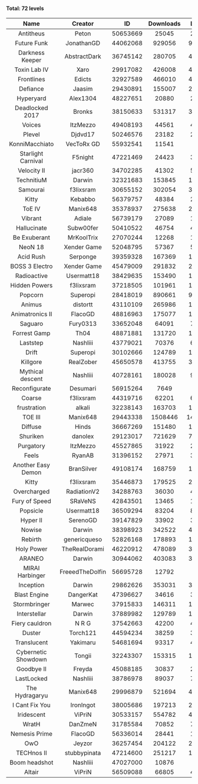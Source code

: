 #### Total: 72 levels

| Name | Creator | ID | Downloads | Likes |
|:---:|:---:|:---:|:---:|:---:|
| Antitheus | Peton | 50653669 | 25045 | 2558
| Future Funk | JonathanGD | 44062068 | 929056 | 97323
| Darkness Keeper | AbstractDark | 36745142 | 280705 | 44518
| Toxin Lab IV | Xaro | 29917082 | 426008 | 42337
| Frontlines | Edicts | 32927589 | 466010 | 41034
| Defiance | Jaasim | 29430891 | 155007 | 22297
| Hyperyard | Alex1304 | 48227651 | 20880 | 2746
| Deadlocked 2017 | Bronks | 38150633 | 531317 | 32060
| Voices | ItzMezzo | 49408193 | 44561 | 4592
| Plevel | Djdvd17 | 50246576 | 23182 | 2737
| KonniMacchiato | VecToRx GD | 55932541 | 11541 | 765
| Starlight Carnival | F5night | 47221469 | 24423 | 3143
| Velocity II | jacr360 | 34702285 | 41302 | 5116
| TechnitiuM | Darwin | 32321683 | 153845 | 13609
| Samourai | f3lixsram | 30655152 | 302054 | 30875
| Kitty | Kebabbo | 56379757 | 48384 | 2073
| ToE IV  | Manix648 | 35378937 | 275638 | 29761
| Vibrant | Adiale | 56739179 | 27089 | 1588
| Hallucinate | Subw00fer | 50410522 | 46754 | 4966
| Be Exuberant | MrKoolTrix | 27070244 | 12268 | 1026
| NeoN 18 | Xender Game | 52048795 | 57367 | 5353
| Acid Rush | Serponge | 39359328 | 167369 | 16407
| BOSS 3 Electro | Xender Game | 45479009 | 291832 | 27150
| Radioactive | Usermatt18 | 38429635 | 153490 | 14855
| Hidden Powers | f3lixsram | 37218505 | 101961 | 10256
| Popcorn | Superopi | 28418019 | 890661 | 98515
| Animus | distortt | 43110109 | 265986 | 18720
| Animatronics II | FlacoGD | 48816963 | 175077 | 15947
| Saguaro | Fury0313 | 33652048 | 64091 | 7206
| Forrest Gamp | Th04 | 48871881 | 131720 | 10763
| Laststep | NashIiii | 43779021 | 70376 | 6057
| Drift | Superopi | 30102666 | 124789 | 13874
| Killgore | RealZober | 45650578 | 413755 | 30667
| Mythical descent | NashIiii | 40728161 | 180028 | 9781
| Reconfigurate | Desumari | 56915264 | 7649 | 397
| Coarse | f3lixsram | 44319716 | 62201 | 6818
| frustration | alkali | 32238143 | 163703 | 17784
| TOE III | Manix648 | 29443338 | 1508446 | 140632
| Diffuse | Hinds | 36667269 | 151480 | 16329
| Shuriken | danolex | 29123017 | 721629 | 73591
| Purgatory | ItzMezzo | 45527865 | 31922 | 2007
| Feels | RyanAB | 31396152 | 27971 | 3636
| Another Easy Demon | BranSilver | 49108174 | 168759 | 18343
| Kitty | f3lixsram | 35446873 | 179525 | 22380
| Overcharged | RadiationV2 | 34288763 | 36030 | 4348
| Fury of Speed | SRaVeNS | 42843501 | 13465 | 1555
| Popsicle | Usermatt18 | 36509294 | 83204 | 8617
| Hyper II | SerenoGD | 39147829 | 33902 | 3364
| Nowise | Darwin | 38398923 | 342522 | 46797
| Rebirth | genericqueso | 52826168 | 178893 | 12593
| Holy Power | TheRealDorami | 46220912 | 478089 | 32810
| ARANEO | Darwin | 30944062 | 403083 | 35206
| MIRAI Harbinger | FreeedTheDolfin | 56695728 | 12792 | 651
| Inception | Darwin | 29862626 | 353031 | 33219
| Blast Engine | DangerKat | 47396627 | 34616 | 3657
| Stormbringer | Marwec | 37915833 | 146311 | 14302
| Interstellar | Darwin | 37889982 | 129789 | 16732
| Fiery cauldron | N R G | 37542663 | 42200 | 4596
| Duster | Torch121 | 44594234 | 38259 | 3728
| Translucent | Yakimaru | 54681694 | 93317 | 4241
| Cybernetic Showdown  | Tongii | 32243307 | 153315 | 16767
| Goodbye II | Freyda | 45088185 | 30837 | 2339
| LastLocked | NashIiii | 38786978 | 89037 | 7079
| The Hydragaryu | Manix648 | 29996879 | 521694 | 49202
| I Cant Fix You | IronIngot | 38005686 | 197213 | 20172
| Iridescent | ViPriN | 30533157 | 554782 | 46980
| WratH | DanZmeN | 31785584 | 70852 | 7033
| Nemesis Prime | FlacoGD | 56336014 | 28441 | 1528
| OwO | Jeyzor | 36257454 | 204122 | 21346
| TECHnos II | stubbypinata | 47214600 | 251217 | 19880
| Boom headshot | NashIiii | 47027000 | 10876 | 953
| Altair | ViPriN | 56509088 | 66805 | 4322
